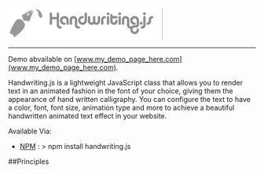 ![Handwriting.js](assets/logo.png)
__________________________________

Demo abvailable on [www.my_demo_page_here.com](www.my_demo_page_here.com).

Handwriting.js is a lightweight JavaScript class that allows you to render text in an animated fashion in the font of your choice, giving them the appearance of hand written calligraphy. You can configure the text to have a color, font, font size, animation type and more to achieve a beautiful handwritten animated text effect in your website.

Available Via:
* [NPM](https://www.npmjs.com/package/handwriting.js) : > npm install handwriting.js

##Principles